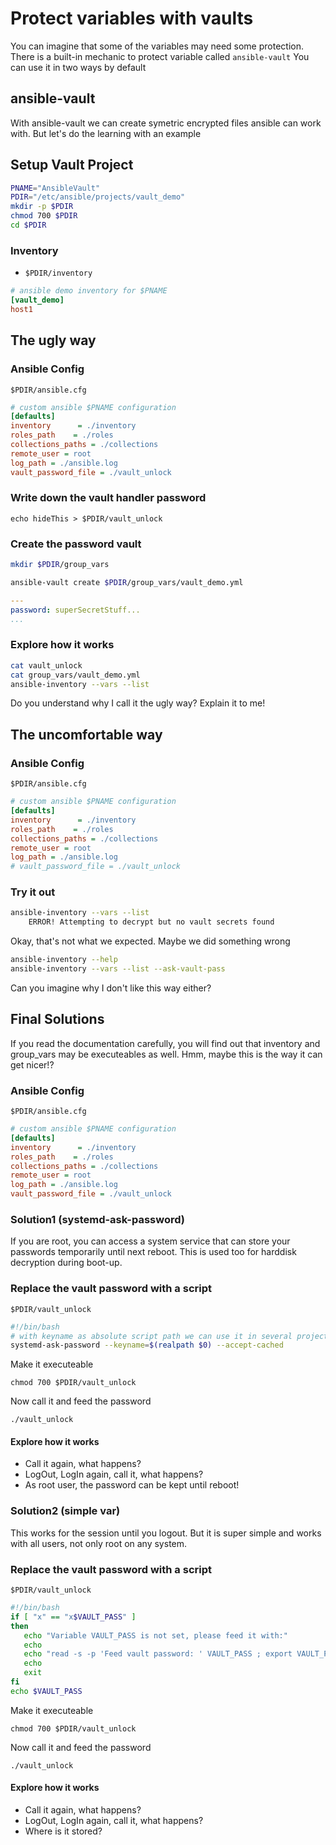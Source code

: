 # Protect variables with vaults
You can imagine that some of the variables may need some protection.
There is a built-in mechanic to protect variable called <code>ansible-vault</code>
You can use it in two ways by default

## ansible-vault
With ansible-vault we can create symetric encrypted files ansible can work with.
But  let's do the learning with an example

## Setup Vault Project
```bash
PNAME="AnsibleVault"
PDIR="/etc/ansible/projects/vault_demo"
mkdir -p $PDIR
chmod 700 $PDIR
cd $PDIR
```

### Inventory
* <code>$PDIR/inventory</code>
```ini
# ansible demo inventory for $PNAME
[vault_demo]
host1
```

## The ugly way
### Ansible Config
<code>$PDIR/ansible.cfg</code>
```ini
# custom ansible $PNAME configuration
[defaults]
inventory      = ./inventory
roles_path    = ./roles
collections_paths = ./collections
remote_user = root
log_path = ./ansible.log
vault_password_file = ./vault_unlock
```

### Write down the vault handler password
    echo hideThis > $PDIR/vault_unlock

### Create the password vault
```bash
mkdir $PDIR/group_vars
```
```bash
ansible-vault create $PDIR/group_vars/vault_demo.yml
```
```yaml
---
password: superSecretStuff...
...
```

### Explore how it works
```bash
cat vault_unlock
cat group_vars/vault_demo.yml
ansible-inventory --vars --list
```
Do you understand why I call it the ugly way?
Explain it to me!

## The uncomfortable way
### Ansible Config
<code>$PDIR/ansible.cfg</code>
```ini
# custom ansible $PNAME configuration
[defaults]
inventory      = ./inventory
roles_path    = ./roles
collections_paths = ./collections
remote_user = root
log_path = ./ansible.log
# vault_password_file = ./vault_unlock
```

### Try it out
```bash
ansible-inventory --vars --list
	ERROR! Attempting to decrypt but no vault secrets found
```
Okay, that's not what we expected.
Maybe we did something wrong
```bash
ansible-inventory --help
ansible-inventory --vars --list --ask-vault-pass
```
Can you imagine why I don't like this way either?

## Final Solutions 
If you read the documentation carefully, you will find out that inventory and group_vars may be executeables as well.
Hmm, maybe this is the way it can get nicer!?


### Ansible Config
<code>$PDIR/ansible.cfg</code>
```ini
# custom ansible $PNAME configuration
[defaults]
inventory      = ./inventory
roles_path    = ./roles
collections_paths = ./collections
remote_user = root
log_path = ./ansible.log
vault_password_file = ./vault_unlock
```

### Solution1 (systemd-ask-password)
If you are root, you can access a system service that can store your passwords temporarily until next reboot.
This is used too for harddisk decryption during boot-up.

### Replace the vault password with a script
```
$PDIR/vault_unlock
```
```bash
#!/bin/bash
# with keyname as absolute script path we can use it in several projects
systemd-ask-password --keyname=$(realpath $0) --accept-cached
```
Make it executeable
```
chmod 700 $PDIR/vault_unlock
```
Now call it and feed the password
```
./vault_unlock
```
#### Explore how it works
* Call it again, what happens?
* LogOut, LogIn again, call it, what happens?
* As root user, the password can be kept until reboot!

### Solution2 (simple var)
This works for the session until you logout.
But it is super simple and works with all users, not only root on any system.

### Replace the vault password with a script
```
$PDIR/vault_unlock
```
```bash
#!/bin/bash
if [ "x" == "x$VAULT_PASS" ]
then
   echo "Variable VAULT_PASS is not set, please feed it with:"
   echo
   echo "read -s -p 'Feed vault password: ' VAULT_PASS ; export VAULT_PASS=\$VAULT_PASS"
   echo
   exit
fi
echo $VAULT_PASS
```
Make it executeable
```
chmod 700 $PDIR/vault_unlock
```
Now call it and feed the password
```
./vault_unlock
```
#### Explore how it works
* Call it again, what happens?
* LogOut, LogIn again, call it, what happens?
* Where is it stored?
<!--stackedit_data:
eyJoaXN0b3J5IjpbMTUzMTA4NzQ2MCwtNjgwNDM0MjU4LDEwMT
E0NzQ5NDMsNzY3OTAwNDIxXX0=
-->